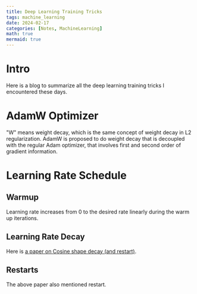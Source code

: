 ```yaml
---
title: Deep Learning Training Tricks
tags: machine_learning
date: 2024-02-17
categories: [Notes, MachineLearning]
math: true
mermaid: true
---
```


# Intro

Here is a blog to summarize all the deep learning training tricks I encountered these days.

# AdamW Optimizer

"W" means weight decay, which is the same concept of weight decay in L2 regularization. AdamW is proposed to do weight decay that is decoupled with the regular Adam optimizer, that involves first and second order of gradient information.

# Learning Rate Schedule

## Warmup

Learning rate increases from 0 to the desired rate linearly during the warm up iterations.

## Learning Rate Decay

Here is [a paper on Cosine shape decay (and restart)](https://arxiv.org/pdf/1608.03983.pdf).

## Restarts

The above paper also mentioned restart.
